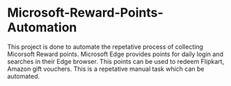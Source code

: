 # Microsoft-Reward-Points-Automation
This project is done to automate the repetative process of collecting Micorsoft Reward points.
Microsoft Edge provides points for daily login and searches in their Edge browser. This points can be used to redeem Flipkart, Amazon gift vouchers.
This is a repetative manual task which can be automated.
